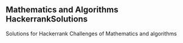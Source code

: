 ## Mathematics and Algorithms HackerrankSolutions

Solutions for Hackerrank Challenges of Mathematics and algorithms

